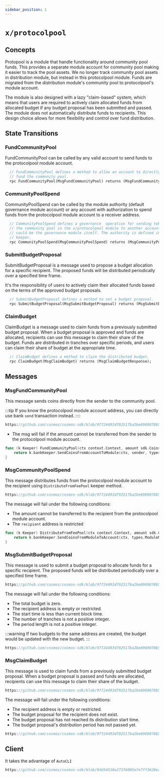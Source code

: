 ```yaml
---
sidebar_position: 1
---
```


# `x/protocolpool`

## Concepts

Protopool is a module that handle functionality around community pool funds. This provides a separate module account for community pool making it easier to track the pool assets. We no longer track community pool assets in distribution module, but instead in this protocolpool module. Funds are migrated from the distribution module's community pool to protocolpool's module account.

The module is also designed with a lazy "claim-based" system, which means that users are required to actively claim allocated funds from allocated budget if any budget proposal has been submitted and passed. The module does not automatically distribute funds to recipients. This design choice allows for more flexibility and control over fund distribution.

## State Transitions

### FundCommunityPool

FundCommunityPool can be called by any valid account to send funds to the protocolpool module account.

```protobuf
  // FundCommunityPool defines a method to allow an account to directly
  // fund the community pool.
  rpc FundCommunityPool(MsgFundCommunityPool) returns (MsgFundCommunityPoolResponse);
```

### CommunityPoolSpend

CommunityPoolSpend can be called by the module authority (default governance module account) or any account with authorization to spend funds from the protocolpool module account to a receiver address.

```protobuf
  // CommunityPoolSpend defines a governance  operation for sending tokens from
  // the community pool in the x/protocolpool module to another account, which
  // could be the governance module itself. The authority is defined in the
  // keeper.
  rpc CommunityPoolSpend(MsgCommunityPoolSpend) returns (MsgCommunityPoolSpendResponse);
```

### SubmitBudgetProposal

SubmitBudgetProposal is a message used to propose a budget allocation for a specific recipient. The proposed funds will be distributed periodically over a specified time frame.

It's the responsibility of users to actively claim their allocated funds based on the terms of the approved budget proposals.

```protobuf
  // SubmitBudgetProposal defines a method to set a budget proposal.
  rpc SubmitBudgetProposal(MsgSubmitBudgetProposal) returns (MsgSubmitBudgetProposalResponse);
```

### ClaimBudget

ClaimBudget is a message used to claim funds from a previously submitted budget proposal. When a budget proposal is approved and funds are allocated, recipients can use this message to claim their share of the budget. Funds are distributed in tranches over specific periods, and users can claim their share of budget at the appropriate time.

```protobuf
  // ClaimBudget defines a method to claim the distributed budget.
  rpc ClaimBudget(MsgClaimBudget) returns (MsgClaimBudgetResponse);

```

## Messages

### MsgFundCommunityPool

This message sends coins directly from the sender to the community pool.

:::tip
If you know the protocolpool module account address, you can directly use bank `send` transaction instead.
::::

```protobuf reference
https://github.com/cosmos/cosmos-sdk/blob/97724493d792517ba2be8969078b5f92ad04d79c/proto/cosmos/protocolpool/v1/tx.proto#L32-L42
```

* The msg will fail if the amount cannot be transferred from the sender to the protocolpool module account.

```go
func (k Keeper) FundCommunityPool(ctx context.Context, amount sdk.Coins, sender sdk.AccAddress) error {
	return k.bankKeeper.SendCoinsFromAccountToModule(ctx, sender, types.ModuleName, amount)
}
```

### MsgCommunityPoolSpend

This message distributes funds from the protocolpool module account to the recipient using `DistributeFromFeePool` keeper method.

```protobuf reference
https://github.com/cosmos/cosmos-sdk/blob/97724493d792517ba2be8969078b5f92ad04d79c/proto/cosmos/protocolpool/v1/tx.proto#L47-L58
```

The message will fail under the following conditions:

* The amount cannot be transferred to the recipient from the protocolpool module account.
* The `recipient` address is restricted

```go
func (k Keeper) DistributeFromFeePool(ctx context.Context, amount sdk.Coins, receiveAddr sdk.AccAddress) error {
	return k.bankKeeper.SendCoinsFromModuleToAccount(ctx, types.ModuleName, receiveAddr, amount)
}
```

### MsgSubmitBudgetProposal

This message is used to submit a budget proposal to allocate funds for a specific recipient. The proposed funds will be distributed periodically over a specified time frame.

```protobuf reference
https://github.com/cosmos/cosmos-sdk/blob/97724493d792517ba2be8969078b5f92ad04d79c/proto/cosmos/protocolpool/v1/tx.proto#L64-L82
```

The message will fail under the following conditions:

* The total budget is zero.
* The recipient address is empty or restricted.
* The start time is less than current block time.
* The number of tranches is not a positive integer.
* The period length is not a positive integer.

:::warning
If two budgets to the same address are created, the budget would be updated with the new budget.
:::

```go reference
https://github.com/cosmos/cosmos-sdk/blob/97724493d792517ba2be8969078b5f92ad04d79c/x/protocolpool/keeper/msg_server.go#L39-l61
```

### MsgClaimBudget

This message is used to claim funds from a previously submitted budget proposal. When a budget proposal is passed and funds are allocated, recipients can use this message to claim their share of the budget.

```protobuf reference
https://github.com/cosmos/cosmos-sdk/blob/97724493d792517ba2be8969078b5f92ad04d79c/proto/cosmos/protocolpool/v1/tx.proto#L88-L92
```

The message will fail under the following conditions:

- The recipient address is empty or restricted.
- The budget proposal for the recipient does not exist.
- The budget proposal has not reached its distribution start time.
- The budget proposal's distribution period has not passed yet.

```go reference
https://github.com/cosmos/cosmos-sdk/blob/97724493d792517ba2be8969078b5f92ad04d79c/x/protocolpool/keeper/msg_server.go#L25-L37
```


## Client

It takes the advantage of `AutoCLI`

```go reference
https://github.com/cosmos/cosmos-sdk/blob/9dd34510e27376005e7e7ff3628eab9dbc8ad6dc/x/protocolpool/autocli.go
```
